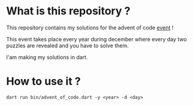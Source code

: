 # What is this repository ?

This repository contains my solutions for the advent of code [event](https://adventofcode.com/) ! 

This event takes place every year during december where every day two puzzles are revealed and you have to solve them.

I'am making my solutions in dart.

# How to use it ?

```
dart run bin/advent_of_code.dart -y <year> -d <day>
```